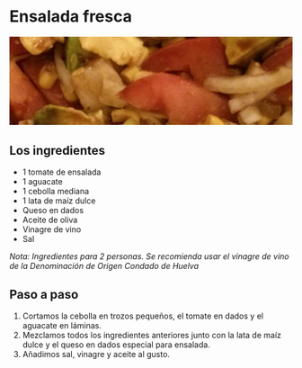 Ensalada fresca
=======================

![Foto de la Ensalada Fresca](images/ensalada-fresca_thumb.jpg)

## Los ingredientes

* 1 tomate de ensalada
* 1 aguacate
* 1 cebolla mediana
* 1 lata de maíz dulce
* Queso en dados
* Aceite de oliva
* Vinagre de vino
* Sal

*Nota: Ingredientes para 2 personas.*
*Se recomienda usar el vinagre de vino de la Denominación de Origen Condado de Huelva*

## Paso a paso

1. Cortamos la cebolla en trozos pequeños, el tomate en dados y el aguacate en láminas.
2. Mezclamos todos los ingredientes anteriores junto con la lata de maíz dulce y el queso en dados especial para ensalada.
3. Añadimos sal, vinagre y aceite al gusto.
